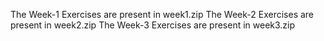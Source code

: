 The Week-1 Exercises are present in week1.zip
The Week-2 Exercises are present in week2.zip
The Week-3 Exercises are present in week3.zip

